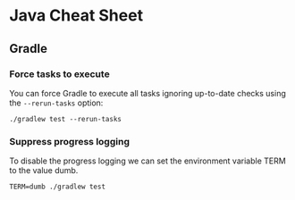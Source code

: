 # Java Cheat Sheet

## Gradle

### Force tasks to execute

You can force Gradle to execute all tasks ignoring up-to-date checks using the `--rerun-tasks`
option:

```console
./gradlew test --rerun-tasks
```

### Suppress progress logging

To disable the progress logging we can set the environment variable TERM to the value dumb.

```console
TERM=dumb ./gradlew test
```